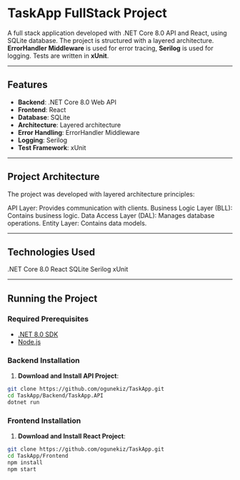 # TaskApp FullStack Project

A full stack application developed with .NET Core 8.0 API and React, using SQLite database. The project is structured with a layered architecture. **ErrorHandler Middleware** is used for error tracing, **Serilog** is used for logging. Tests are written in **xUnit**.

---

## Features

- **Backend**: .NET Core 8.0 Web API
- **Frontend**: React
- **Database**: SQLite
- **Architecture**: Layered architecture
- **Error Handling**: ErrorHandler Middleware
- **Logging**: Serilog
- **Test Framework**: xUnit

---

## Project Architecture
The project was developed with layered architecture principles:

API Layer: Provides communication with clients.
Business Logic Layer (BLL): Contains business logic.
Data Access Layer (DAL): Manages database operations.
Entity Layer: Contains data models.

---

## Technologies Used
.NET Core 8.0
React
SQLite
Serilog
xUnit

---

## Running the Project

### Required Prerequisites

- [.NET 8.0 SDK](https://dotnet.microsoft.com/download)
- [Node.js](https://nodejs.org/)

### Backend Installation

1. **Download and Install API Project**:
```bash
git clone https://github.com/ogunekiz/TaskApp.git
cd TaskApp/Backend/TaskApp.API
dotnet run
````

### Frontend Installation

1. **Download and Install React Project**:
```bash
git clone https://github.com/ogunekiz/TaskApp.git
cd TaskApp/Frontend
npm install
npm start

